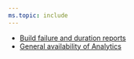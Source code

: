 ```yaml
---
ms.topic: include
---
```


- [Build failure and duration reports](#build-failure-and-duration-reports)
- [General availability of Analytics](#general-availability-of-analytics)
